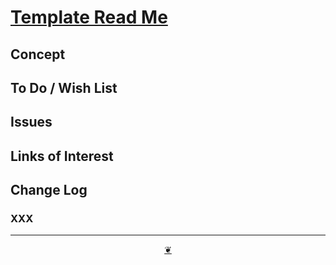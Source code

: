 


# [Template Read Me]( ./readme.html )

<!--
<div style=height:300px;overflow:hidden;width:100%;resize:both; ><iframe src=https://evereverland.github.io/lib/style/ height=100% width=100% ></iframe></div>
_Spider /lib/style_

### Full Screen: [/lib/style]( https://evereverland.github.io/lib/style/ )
-->


## Concept


## To Do / Wish List


## Issues


## Links of Interest


## Change Log

### XXX


***

<center title="You have reached the end of the line" ><a title="Return to top" href=javascript:window.scrollTo(0,0); class=aDingbat > ❦ </a></center>


